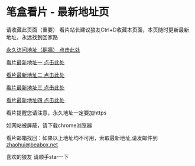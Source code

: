 # 笔盒看片 - 最新地址页

请收藏此页面（重要）
看片站长建议狼友Ctrl+D收藏本页面，本页随时更新最新地址，永远找到回家路

[永久访问地址（翻牆） 点击此处](https://beabox.net/)

[看片最新地址一 点击此处](https://8a0nycm5zv.wiki)

[看片最新地址二 点击此处](https://l74iblof52aq.shop)

[看片最新地址三 点击此处](https://5ylcs91ya9c.wiki)

[看片最新地址四 点击此处](https://hcoh5iial0m5.shop)

看片提醒您请注意，永久地址一定要加https

如网站被屏蔽，请下载chrome浏览器

看片邮箱找回：如果以上地址均不可用，索取最新地址,请发邮件到 zhaohui@beabox.net

喜欢的狼友 请顺手star一下